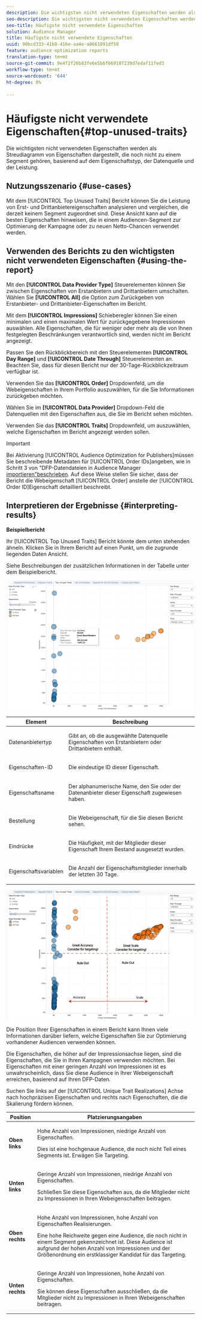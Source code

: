 ```yaml
---
description: Die wichtigsten nicht verwendeten Eigenschaften werden als Streudiagramm von Eigenschaften dargestellt, die noch nicht zu einem Segment gehören, basierend auf dem Eigenschaftstyp, der Datenquelle und der Leistung.
seo-description: Die wichtigsten nicht verwendeten Eigenschaften werden als Streudiagramm von Eigenschaften dargestellt, die noch nicht zu einem Segment gehören, basierend auf dem Eigenschaftstyp, der Datenquelle und der Leistung.
seo-title: Häufigste nicht verwendete Eigenschaften
solution: Audience Manager
title: Häufigste nicht verwendete Eigenschaften
uuid: 90bcd333-41b8-416e-aa4e-a8661891df50
feature: audience optimization reports
translation-type: tm+mt
source-git-commit: 9e4f2f26b83fe6e5b6f669107239d7edaf11fed3
workflow-type: tm+mt
source-wordcount: '644'
ht-degree: 0%

---
```



# Häufigste nicht verwendete Eigenschaften{#top-unused-traits}

Die wichtigsten nicht verwendeten Eigenschaften werden als Streudiagramm von Eigenschaften dargestellt, die noch nicht zu einem Segment gehören, basierend auf dem Eigenschaftstyp, der Datenquelle und der Leistung.

## Nutzungsszenario {#use-cases}

Mit dem [!UICONTROL Top Unused Traits] Bericht können Sie die Leistung von Erst- und Drittanbietereigenschaften analysieren und vergleichen, die derzeit keinem Segment zugeordnet sind. Diese Ansicht kann auf die besten Eigenschaften hinweisen, die in einem Audiencen-Segment zur Optimierung der Kampagne oder zu neuen Netto-Chancen verwendet werden.

## Verwenden des Berichts zu den wichtigsten nicht verwendeten Eigenschaften {#using-the-report}

Mit den **[!UICONTROL Data Provider Type]** Steuerelementen können Sie zwischen Eigenschaften von Erstanbietern und Drittanbietern umschalten. Wählen Sie **[!UICONTROL All]** die Option zum Zurückgeben von Erstanbieter- und Drittanbieter-Eigenschaften im Bericht.

Mit dem **[!UICONTROL Impressions]** Schieberegler können Sie einen minimalen und einen maximalen Wert für zurückgegebene Impressionen auswählen. Alle Eigenschaften, die für weniger oder mehr als die von Ihnen festgelegten Beschränkungen verantwortlich sind, werden nicht im Bericht angezeigt.

Passen Sie den Rückblickbereich mit den Steuerelementen **[!UICONTROL Day Range]** und **[!UICONTROL Date Through]** Steuerelementen an. Beachten Sie, dass für diesen Bericht nur der 30-Tage-Rückblickzeitraum verfügbar ist.

Verwenden Sie das **[!UICONTROL Order]** Dropdownfeld, um die Webeigenschaften in Ihrem Portfolio auszuwählen, für die Sie Informationen zurückgeben möchten.

Wählen Sie im **[!UICONTROL Data Provider]** Dropdown-Feld die Datenquellen mit den Eigenschaften aus, die Sie im Bericht sehen möchten.

Verwenden Sie das **[!UICONTROL Traits]** Dropdownfeld, um auszuwählen, welche Eigenschaften im Bericht angezeigt werden sollen.

>[!IMPORTANT]
>
>Bei Aktivierung [!UICONTROL Audience Optimization for Publishers]müssen Sie beschreibende Metadaten für [!UICONTROL Order IDs]angeben, wie in Schritt 3 von &quot;DFP-Datendateien in Audience Manager [importieren&quot;beschrieben](../../../reporting/audience-optimization-reports/aor-publishers/import-dfp.md). Auf diese Weise stellen Sie sicher, dass der Bericht die Webeigenschaft [!UICONTROL Order] anstelle der [!UICONTROL Order ID]Eigenschaft detailliert beschreibt.

## Interpretieren der Ergebnisse {#interpreting-results}

**Beispielbericht**

Ihr [!UICONTROL Top Unused Traits] Bericht könnte dem unten stehenden ähneln. Klicken Sie in Ihrem Bericht auf einen Punkt, um die zugrunde liegenden Daten Ansicht.

Siehe Beschreibungen der zusätzlichen Informationen in der Tabelle unter dem Beispielbericht.

![](assets/publisher_unused_traits.png)

<table id="table_AFE2540583C34835B04584693ADFD26A"> 
 <thead> 
  <tr> 
   <th colname="col1" class="entry"> Element </th> 
   <th colname="col2" class="entry"> Beschreibung </th> 
  </tr>
 </thead>
 <tbody> 
  <tr> 
   <td colname="col1"> <p><span class="wintitle"> Datenanbietertyp</span> </p> </td> 
   <td colname="col2"> <p>Gibt an, ob die ausgewählte Datenquelle Eigenschaften von Erstanbietern oder Drittanbietern enthält. </p> </td> 
  </tr> 
  <tr> 
   <td colname="col1"> <p><span class="wintitle"> Eigenschaften-ID</span> </p> </td> 
   <td colname="col2"> <p>Die eindeutige ID dieser Eigenschaft. </p> </td> 
  </tr> 
  <tr> 
   <td colname="col1"> <p><span class="wintitle"> Eigenschaftsname</span> </p> </td> 
   <td colname="col2"> <p>Der alphanumerische Name, den Sie oder der Datenanbieter dieser Eigenschaft zugewiesen haben. </p> </td> 
  </tr> 
  <tr> 
   <td colname="col1"> <p><span class="wintitle"> Bestellung</span> </p> </td> 
   <td colname="col2"> <p>Die Webeigenschaft, für die Sie diesen Bericht sehen. </p> </td> 
  </tr> 
  <tr> 
   <td colname="col1"> <p><span class="wintitle"> Eindrücke</span> </p> </td> 
   <td colname="col2"> <p>Die Häufigkeit, mit der Mitglieder dieser Eigenschaft Ihrem Bestand ausgesetzt wurden. </p> </td> 
  </tr> 
  <tr> 
   <td colname="col1"> <p><span class="wintitle"> Eigenschaftsvariablen</span> </p> </td> 
   <td colname="col2"> <p>Die Anzahl der Eigenschaftsmitglieder innerhalb der letzten 30 Tage. </p> </td> 
  </tr> 
 </tbody> 
</table>

![](assets/publisher_unused_traits_final.png)

Die Position Ihrer Eigenschaften in einem Bericht kann Ihnen viele Informationen darüber liefern, welche Eigenschaften Sie zur Optimierung vorhandener Audiencen verwenden können.

Die Eigenschaften, die höher auf der Impressionsachse liegen, sind die Eigenschaften, die Sie in Ihren Kampagnen verwenden möchten. Bei Eigenschaften mit einer geringen Anzahl von Impressionen ist es unwahrscheinlich, dass Sie diese Audience in Ihrer Webeigenschaft erreichen, basierend auf Ihren DFP-Daten.

Suchen Sie links auf der [!UICONTROL Unique Trait Realizations] Achse nach hochpräzisen Eigenschaften und rechts nach Eigenschaften, die die Skalierung fördern können.

<table id="table_A29253B30DFA4CD7B3B7C320DE0BDEA4"> 
 <thead> 
  <tr> 
   <th colname="col1" class="entry"> Position </th> 
   <th colname="col2" class="entry"> Platzierungsangaben </th> 
  </tr> 
 </thead>
 <tbody> 
  <tr> 
   <td colname="col1"> <p> <b>Oben links</b> </p> </td> 
   <td colname="col2"> <p>Hohe Anzahl von Impressionen, niedrige Anzahl von Eigenschaften. </p> <p>Dies ist eine hochgenaue Audience, die noch nicht Teil eines Segments ist. Erwägen Sie Targeting. </p> </td> 
  </tr> 
  <tr> 
   <td colname="col1"> <p> <b>Unten links</b> </p> </td> 
   <td colname="col2"> <p>Geringe Anzahl von Impressionen, niedrige Anzahl von Eigenschaften. </p> <p> Schließen Sie diese Eigenschaften aus, da die Mitglieder nicht zu Impressionen in Ihren Webeigenschaften beitragen. </p> </td> 
  </tr> 
  <tr> 
   <td colname="col1"> <p> <b>Oben rechts</b> </p> </td> 
   <td colname="col2"> <p>Hohe Anzahl von Impressionen, hohe Anzahl von Eigenschaften Realisierungen. </p> <p>Eine hohe Reichweite gegen eine Audience, die noch nicht in einem Segment gekennzeichnet ist. Diese Audience ist aufgrund der hohen Anzahl von Impressionen und der Größenordnung ein erstklassiger Kandidat für das Targeting. </p> </td> 
  </tr> 
  <tr> 
   <td colname="col1"> <p> <b>Unten rechts</b> </p> </td> 
   <td colname="col2"> <p>Geringe Anzahl von Impressionen, hohe Anzahl von Eigenschaften. </p> <p> Sie können diese Eigenschaften ausschließen, da die Mitglieder nicht zu Impressionen in Ihren Webeigenschaften beitragen. </p> </td> 
  </tr> 
 </tbody> 
</table>
